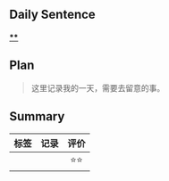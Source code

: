 ## **Daily Sentence**
#### <u>**</u>
> 

## **Plan**
>这里记录我的一天，需要去留意的事。

## **Summary**
| 标签  | 记录  | 评价  |
| :---: | :---: | :---: |
|       |       | ⭐⭐  |


